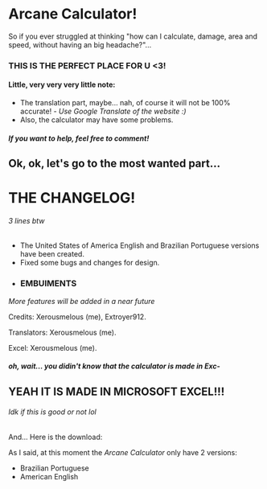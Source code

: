 # Arcane Calculator!
So if you ever struggled at thinking "how can I calculate, damage, area and speed, without having an big headache?"...
### THIS IS THE PERFECT PLACE FOR U <3!

#### Little, very very very little note: 
* The translation part, maybe... nah, of course it will not be 100% accurate! -  _Use Google Translate of the website :)_
* Also, the calculator may have some problems.
#### _If you want to help, feel free to comment!_

## Ok, ok, let's go to the most wanted part...
# THE CHANGELOG! 
###### _3 lines btw_

- The United States of America English and Brazilian Portuguese versions have been created.
- Fixed some bugs and changes for design.
- ### EMBUIMENTS

_More features will be added in a near future_

Credits:
Xerousmelous (me), Extroyer912.

Translators:
Xerousmelous (me).

Excel:
Xerousmelous (me).

##### oh, wait... you didin't know that the calculator is made in Exc-

## YEAH IT IS MADE IN MICROSOFT EXCEL!!!
###### _Idk if this is good or not lol_

And... Here is the download:

As I said, at this moment the _Arcane Calculator_ only have 2 versions:
- Brazilian Portuguese
- American English
